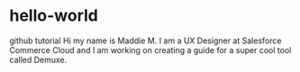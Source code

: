 # hello-world
github tutorial
Hi my name is Maddie M. I am a UX Designer at Salesforce Commerce Cloud and I am working on creating a guide for a super cool tool called Demuxe. 
